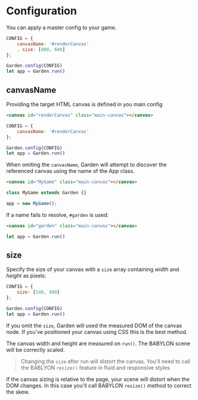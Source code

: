 # Configuration

You can apply a master config to your game.

```js
CONFIG = {
    canvasName: '#renderCanvas'
    , size: [800, 600]
};

Garden.config(CONFIG)
let app = Garden.run()
```

## canvasName

Providing the target HTML canvas is defined in you main config

```HTML
<canvas id="renderCanvas" class="main-canvas"></canvas>
```

```js
CONFIG = {
    canvasName: '#renderCanvas'
};

Garden.config(CONFIG)
let app = Garden.run()
```

When omiting the `canvasName`, Garden will attempt to discover the referenced canvas using the name of the App class.


```HTML
<canvas id="MyGame" class="main-canvas"></canvas>
```

```js
class MyGame extends Garden {}

app = new MyGame();
```

If a name fails to resolve, `#garden` is used:


```HTML
<canvas id="garden" class="main-canvas"></canvas>
```

```js
let app = Garden.run()
```

## size

Specify the size of your canvas with a `size` array containing _width_ and _height_ as pixels:

```js
CONFIG = {
    size: [540, 480]
};

Garden.config(CONFIG)
let app = Garden.run()
```

If you omit the `size`, Garden will used the measured DOM of the canvas node. If you've positioned your canvas using CSS this is the best method.

The canvas width and height are measured on `run()`. The BABYLON scene will be correctly scaled.

> Changing the `size` after run will distort the canvas. You'll need to call the BABLYON `resize()` feature in fluid and responsive styles

If the canvas sizing is relative to the page, your scene will distort when the DOM changes. In this case you'll call BABYLON `resize()` method to correct the skew.


